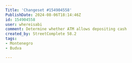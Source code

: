 ```yaml
---
Title: 'Changeset #154904558'
PublishDate: 2024-08-06T18:14:46Z
id: 154904558
user: whereisabi
comment: Determine whether ATM allows depositing cash
created_by: StreetComplete 58.2
tags:
- Montenegro
- Budva

---
```

